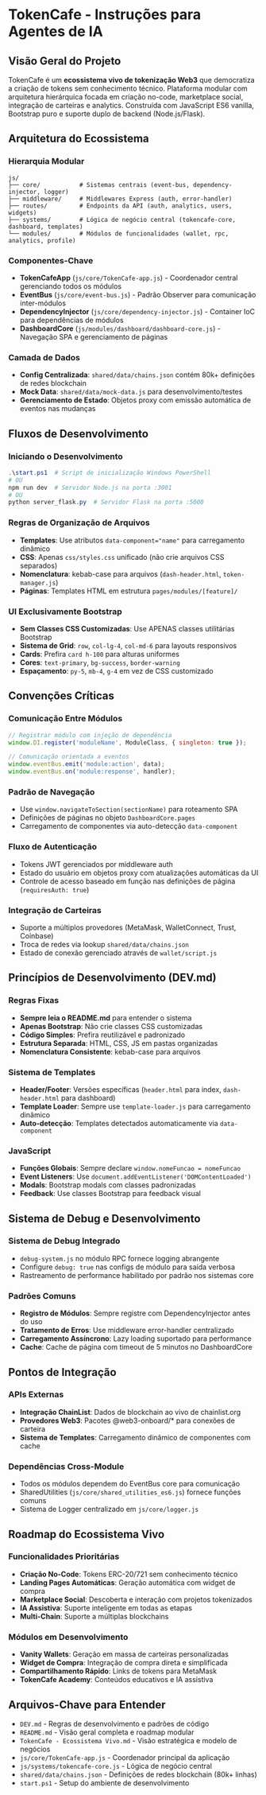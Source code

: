 # TokenCafe - Instruções para Agentes de IA

## Visão Geral do Projeto
TokenCafe é um **ecossistema vivo de tokenização Web3** que democratiza a criação de tokens sem conhecimento técnico. Plataforma modular com arquitetura hierárquica focada em criação no-code, marketplace social, integração de carteiras e analytics. Construída com JavaScript ES6 vanilla, Bootstrap puro e suporte duplo de backend (Node.js/Flask).

## Arquitetura do Ecossistema

### Hierarquia Modular
```
js/
├── core/           # Sistemas centrais (event-bus, dependency-injector, logger)
├── middleware/     # Middlewares Express (auth, error-handler)
├── routes/         # Endpoints da API (auth, analytics, users, widgets)
├── systems/        # Lógica de negócio central (tokencafe-core, dashboard, templates)
└── modules/        # Módulos de funcionalidades (wallet, rpc, analytics, profile)
```

### Componentes-Chave
- **TokenCafeApp** (`js/core/TokenCafe-app.js`) - Coordenador central gerenciando todos os módulos
- **EventBus** (`js/core/event-bus.js`) - Padrão Observer para comunicação inter-módulos
- **DependencyInjector** (`js/core/dependency-injector.js`) - Container IoC para dependências de módulos
- **DashboardCore** (`js/modules/dashboard/dashboard-core.js`) - Navegação SPA e gerenciamento de páginas

### Camada de Dados
- **Config Centralizada**: `shared/data/chains.json` contém 80k+ definições de redes blockchain
- **Mock Data**: `shared/data/mock-data.js` para desenvolvimento/testes
- **Gerenciamento de Estado**: Objetos proxy com emissão automática de eventos nas mudanças

## Fluxos de Desenvolvimento

### Iniciando o Desenvolvimento
```powershell
.\start.ps1  # Script de inicialização Windows PowerShell
# OU
npm run dev  # Servidor Node.js na porta :3001
# OU
python server_flask.py  # Servidor Flask na porta :5000
```

### Regras de Organização de Arquivos
- **Templates**: Use atributos `data-component="name"` para carregamento dinâmico
- **CSS**: Apenas `css/styles.css` unificado (não crie arquivos CSS separados)
- **Nomenclatura**: kebab-case para arquivos (`dash-header.html`, `token-manager.js`)
- **Páginas**: Templates HTML em estrutura `pages/modules/[feature]/`

### UI Exclusivamente Bootstrap
- **Sem Classes CSS Customizadas**: Use APENAS classes utilitárias Bootstrap
- **Sistema de Grid**: `row`, `col-lg-4`, `col-md-6` para layouts responsivos
- **Cards**: Prefira `card h-100` para alturas uniformes
- **Cores**: `text-primary`, `bg-success`, `border-warning`
- **Espaçamento**: `py-5`, `mb-4`, `g-4` em vez de CSS customizado

## Convenções Críticas

### Comunicação Entre Módulos
```javascript
// Registrar módulo com injeção de dependência
window.DI.register('moduleName', ModuleClass, { singleton: true });

// Comunicação orientada a eventos
window.eventBus.emit('module:action', data);
window.eventBus.on('module:response', handler);
```

### Padrão de Navegação
- Use `window.navigateToSection(sectionName)` para roteamento SPA
- Definições de páginas no objeto `DashboardCore.pages`
- Carregamento de componentes via auto-detecção `data-component`

### Fluxo de Autenticação
- Tokens JWT gerenciados por middleware auth
- Estado do usuário em objetos proxy com atualizações automáticas da UI
- Controle de acesso baseado em função nas definições de página (`requiresAuth: true`)

### Integração de Carteiras
- Suporte a múltiplos provedores (MetaMask, WalletConnect, Trust, Coinbase)
- Troca de redes via lookup `shared/data/chains.json`
- Estado de conexão gerenciado através de `wallet/script.js`

## Princípios de Desenvolvimento (DEV.md)

### Regras Fixas
- **Sempre leia o README.md** para entender o sistema
- **Apenas Bootstrap**: Não crie classes CSS customizadas
- **Código Simples**: Prefira reutilizável e padronizado
- **Estrutura Separada**: HTML, CSS, JS em pastas organizadas
- **Nomenclatura Consistente**: kebab-case para arquivos

### Sistema de Templates
- **Header/Footer**: Versões específicas (`header.html` para index, `dash-header.html` para dashboard)
- **Template Loader**: Sempre use `template-loader.js` para carregamento dinâmico
- **Auto-detecção**: Templates detectados automaticamente via `data-component`

### JavaScript
- **Funções Globais**: Sempre declare `window.nomeFuncao = nomeFuncao`
- **Event Listeners**: Use `document.addEventListener('DOMContentLoaded')`
- **Modals**: Bootstrap modals com classes padronizadas
- **Feedback**: Use classes Bootstrap para feedback visual

## Sistema de Debug e Desenvolvimento

### Sistema de Debug Integrado
- `debug-system.js` no módulo RPC fornece logging abrangente
- Configure `debug: true` nas configs de módulo para saída verbosa
- Rastreamento de performance habilitado por padrão nos sistemas core

### Padrões Comuns
- **Registro de Módulos**: Sempre registre com DependencyInjector antes do uso
- **Tratamento de Erros**: Use middleware error-handler centralizado
- **Carregamento Assíncrono**: Lazy loading suportado para performance
- **Cache**: Cache de página com timeout de 5 minutos no DashboardCore

## Pontos de Integração

### APIs Externas
- **Integração ChainList**: Dados de blockchain ao vivo de chainlist.org
- **Provedores Web3**: Pacotes @web3-onboard/* para conexões de carteira
- **Sistema de Templates**: Carregamento dinâmico de componentes com cache

### Dependências Cross-Module
- Todos os módulos dependem do EventBus core para comunicação
- SharedUtilities (`js/core/shared_utilities_es6.js`) fornece funções comuns
- Sistema de Logger centralizado em `js/core/logger.js`

## Roadmap do Ecossistema Vivo

### Funcionalidades Prioritárias
- **Criação No-Code**: Tokens ERC-20/721 sem conhecimento técnico
- **Landing Pages Automáticas**: Geração automática com widget de compra
- **Marketplace Social**: Descoberta e interação com projetos tokenizados
- **IA Assistiva**: Suporte inteligente em todas as etapas
- **Multi-Chain**: Suporte a múltiplas blockchains

### Módulos em Desenvolvimento
- **Vanity Wallets**: Geração em massa de carteiras personalizadas
- **Widget de Compra**: Integração de compra direta e simplificada
- **Compartilhamento Rápido**: Links de tokens para MetaMask
- **TokenCafe Academy**: Conteúdos educativos e IA assistiva

## Arquivos-Chave para Entender
- `DEV.md` - Regras de desenvolvimento e padrões de código
- `README.md` - Visão geral completa e roadmap modular
- `TokenCafe - Ecossistema Vivo.md` - Visão estratégica e modelo de negócios
- `js/core/TokenCafe-app.js` - Coordenador principal da aplicação
- `js/systems/tokencafe-core.js` - Lógica de negócio central
- `shared/data/chains.json` - Definições de redes blockchain (80k+ linhas)
- `start.ps1` - Setup do ambiente de desenvolvimento